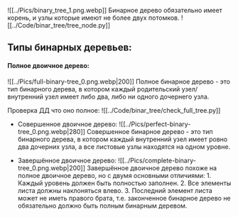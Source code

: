 ![[../Pics/binary_tree_1.png.webp]]
Бинарное дерево обязательно имеет корень, и узлы которые имеют не более двух потомков.
![[../Code/binar_tree/tree_node.py]]



## Типы бинарных деревьев:

#### Полное двоичное дерево:
![[../Pics/full-binary-tree_0.png.webp|200]]
Полное бинарное дерево - это тип бинарного дерева, в котором каждый родительский узел/внутренний узел имеет либо два, либо ни одного дочернего узла.

Проверка ДД что оно полное: ![[../Code/binar_tree/check_full_tree.py]]
- Совершенное двоичное дерево:
	![[../Pics/perfect-binary-tree_0.png.webp|280]]
	Совершенное бинарное дерево - это тип бинарного дерева, в котором каждый внутренний узел имеет ровно два дочерних узла, а все листовые узлы находятся на одном уровне.

- Завершённое двоичное дерево:
	![[../Pics/complete-binary-tree_0.png.webp|200]]
	Завершённое двоичное дерево похоже на полное двоичное дерево, но с двумя основными отличиями:
		1. Каждый уровень должен быть полностью заполнен.
		2. Все элементы листа должны наклоняться влево.
		3. Последний элемент листа может не иметь правого брата, т.е. законченное бинарное дерево не обязательно должно быть полным бинарным деревом.
	